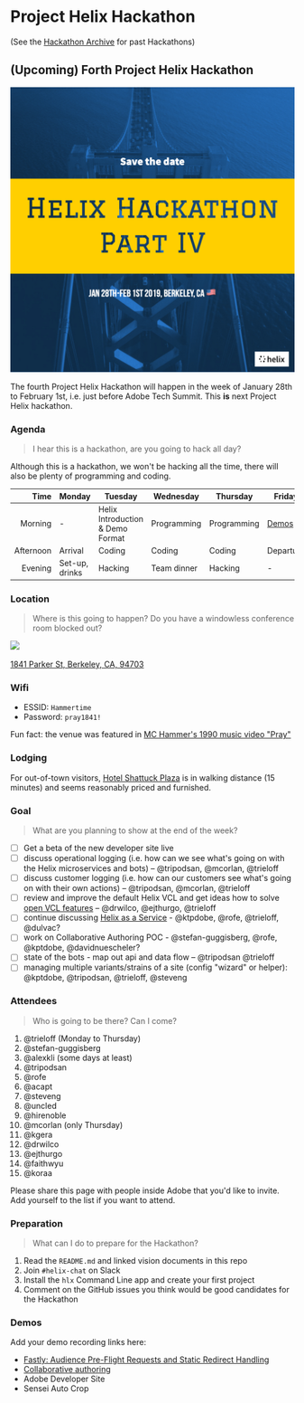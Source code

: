 # Project Helix Hackathon

(See the [Hackathon Archive](.) for past Hackathons)

## (Upcoming) Forth Project Helix Hackathon

![](./Helix%20Save%20the%20Date%204.jpg)

The fourth Project Helix Hackathon will happen in the week of January 28th to February 1st, i.e. just before Adobe Tech Summit. This **is** next Project Helix hackathon.

### Agenda

> I hear this is a hackathon, are you going to hack all day?

Although this is a hackathon, we won't be hacking all the time, there will also be plenty of programming and coding.

| Time      | Monday         | Tuesday                          | Wednesday   | Thursday    | Friday    |
| --------: | -------------- | -------------------------------- | ----------- | ----------- | --------- |
|   Morning | -              | Helix Introduction & Demo Format | Programming | Programming | [Demos](#demos)     |
| Afternoon | Arrival        | Coding                           | Coding      | Coding      | Departure |
|   Evening | Set-up, drinks | Hacking                          | Team dinner | Hacking     | -         |

### Location

> Where is this going to happen? Do you have a windowless conference room blocked out?

![](https://img.peerspace.com/image/upload/c_crop,g_custom/w_1200,c_limit/g_auto,c_fill,f_auto,q_auto,dpr_2.0/l_pswm_gqnx1g,g_north_west,x_5,y_5,w_60,o_50/rnsqgwdtpy27gpjmut9m)

[1841 Parker St,
Berkeley, CA, 94703](https://www.peerspace.com/invite/pid-HkP_k90iX)

### Wifi

* ESSID: `Hammertime`
* Password: `pray1841!`

Fun fact: the venue was featured in [MC Hammer's 1990 music video "Pray"](https://www.youtube.com/watch?v=mye1aCskFcM)

### Lodging

For out-of-town visitors, [Hotel Shattuck Plaza](http://www.hotelshattuckplaza.com) is in walking distance (15 minutes) and seems reasonably priced and furnished.

### Goal

> What are you planning to show at the end of the week?

- [ ] Get a beta of the new developer site live
- [ ] discuss operational logging (i.e. how can we see what's going on with the Helix microservices and bots) – @tripodsan, @mcorlan, @trieloff
- [ ] discuss customer logging (i.e. how can our customers see what's going on with their own actions) – @tripodsan, @mcorlan, @trieloff
- [ ] review and improve the default Helix VCL and get ideas how to solve [open VCL features](https://github.com/adobe/helix-cli/issues?q=is%3Aopen+is%3Aissue+label%3Avcl) – @drwilco, @ejthurgo, @trieloff
- [ ] continue discussing [Helix as a Service](https://github.com/adobe/project-helix/pull/353) - @ktpdobe, @rofe, @trieloff, @dulvac?
- [ ] work on Collaborative Authoring POC - @stefan-guggisberg, @rofe, @kptdobe, @davidnuescheler? 
- [ ] state of the bots - map out api and data flow – @tripodsan @trieloff
- [ ] managing multiple variants/strains of a site (config "wizard" or helper): @kptdobe, @tripodsan, @trieloff, @steveng

### Attendees

> Who is going to be there? Can I come?

1. @trieloff (Monday to Thursday)
2. @stefan-guggisberg
3. @alexkli (some days at least)
4. @tripodsan
5. @rofe
6. @acapt
7. @steveng
8. @uncled
9. @hirenoble
10. @mcorlan (only Thursday)
11. @kgera
12. @drwilco
13. @ejthurgo 
14. @faithwyu
15. @koraa

Please share this page with people inside Adobe that you'd like to invite. Add yourself to the list if you want to attend.

### Preparation

> What can I do to prepare for the Hackathon?

1. Read the `README.md` and linked vision documents in this repo
2. Join `#helix-chat` on Slack
3. Install the `hlx` Command Line app and create your first project
4. Comment on the GitHub issues you think would be good candidates for the Hackathon

### Demos

Add your demo recording links here:
- [Fastly: Audience Pre-Flight Requests and Static Redirect Handling](https://bluejeans.com/s/8mcae)
- [Collaborative authoring](https://bluejeans.com/s/otkcm/)
- Adobe Developer Site 
- Sensei Auto Crop
